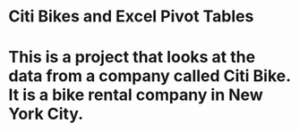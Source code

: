 # Citi Bikes and Excel Pivot Tables
# This is a project that looks at the data from a company called Citi Bike. It is a bike rental company in New York City.
